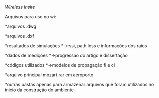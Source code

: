 <i> Wireless Insite </i>

<bold>Arquivos para uso no wi:</bold>

*arquivos .dwg

*arquivos .dxf

*resultados de simulações
*->rssi, path loss e informações dos raios

*dados de medições
*->progressao do artigo e dissertação

*códigos utilizados
*->modelos de propagação fi e ci

*arquivo principal mozart.rar em aeroporto

*outras pastas apenas para armazenar arquivos que foram utilizados no inicio da construção do ambiente
